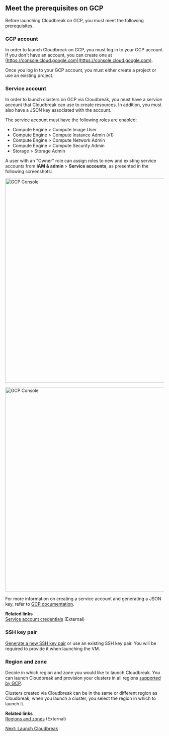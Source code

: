 ## Meet the prerequisites on GCP 

Before launching Cloudbreak on GCP, you must meet the following prerequisites.

### GCP account 

In order to launch Cloudbreak on GCP, you must log in to your GCP account. If you don't have an account, you can create one at [https://console.cloud.google.com](https://console.cloud.google.com).

Once you log in to your GCP account, you must either create a project or use an existing project. 

### Service account

In order to launch clusters on GCP via Cloudbreak, you must have a service account that Cloudbreak can use to create resources. In addition, you must also have a JSON key associated with the account. 

The service account must have the following roles are enabled:

* Compute Engine > Compute Image User   
* Compute Engine > Compute Instance Admin (v1)  
* Compute Engine > Compute Network Admin  
* Compute Engine > Compute Security Admin  
* Storage > Storage Admin 
    
A user with an "Owner" role can assign roles to new and existing service accounts from **IAM & admin** > **Service accounts**, as presented in the following screenshots: 

<a href="../images/cb_gcp-iam.png" target="_blank" title="click to enlarge"><img src="../images/cb_gcp-iam.png" width="650" title="GCP Console"></a> 

<a href="../images/cb_gcp-iam2.png" target="_blank" title="click to enlarge"><img src="../images/cb_gcp-iam2.png" width="650" title="GCP Console"></a> 

For more information on creating a service account and generating a JSON key, refer to [GCP documentation](https://cloud.google.com/storage/docs/authentication#service_accounts). 

**Related links**  
[Service account credentials](https://cloud.google.com/storage/docs/authentication#service_accounts) (External) 

### SSH key pair 

[Generate a new SSH key pair](faq.md#generate-ssh-key-pair) or use an existing SSH key pair. You will be required to provide it when launching the VM. 

### Region and zone 

Decide in which region and zone you would like to launch Cloudbreak. You can launch Cloudbreak and provision your clusters in all regions [supported by GCP](https://cloud.google.com/compute/docs/regions-zones/regions-zones).  

Clusters created via Cloudbreak can be in the same or different region as Cloudbreak; when you launch a cluster, you select the region in which to launch it. 

**Related links**  
[Regions and zones](https://cloud.google.com/compute/docs/regions-zones/) (External) 


<div class="next">
<a href="../gcp-launch/index.html">Next: Launch Cloudbreak</a>
</div>
